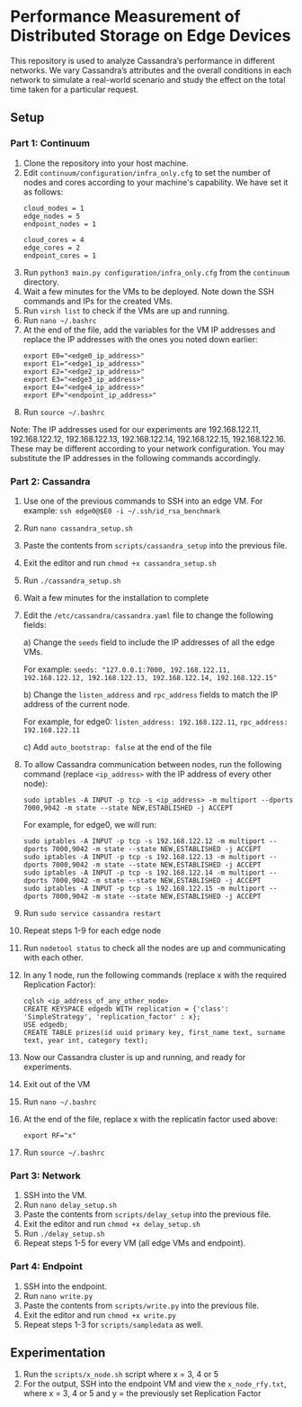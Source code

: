 # Performance Measurement of Distributed Storage on Edge Devices

This repository is used to analyze Cassandra’s performance in different networks. 
We vary Cassandra’s attributes and the overall conditions in each network to simulate a real-world scenario and study 
the effect on the total time taken for a particular request.

## Setup

### Part 1: Continuum

1. Clone the repository into your host machine.
2. Edit `continuum/configuration/infra_only.cfg` to set the number of nodes and cores according to your machine's capability.
    We have set it as follows:
    ```
    cloud_nodes = 1
    edge_nodes = 5
    endpoint_nodes = 1

    cloud_cores = 4
    edge_cores = 2
    endpoint_cores = 1
    ```
3. Run `python3 main.py configuration/infra_only.cfg` from the `continuum` directory.
4. Wait a few minutes for the VMs to be deployed. Note down the SSH commands and IPs for the created VMs. 
5. Run `virsh list` to check if the VMs are up and running.
6. Run `nano ~/.bashrc`
7. At the end of the file, add the variables for the VM IP addresses and replace the IP addresses with the ones you noted down earlier:
    ```
    export E0="<edge0_ip_address>"
    export E1="<edge1_ip_address>"
    export E2="<edge2_ip_address>"
    export E3="<edge3_ip_address>"
    export E4="<edge4_ip_address>"
    export EP="<endpoint_ip_address>"
    ```
8. Run `source ~/.bashrc`

Note: The IP addresses used for our experiments are 192.168.122.11, 192.168.122.12, 192.168.122.13, 192.168.122.14, 192.168.122.15, 192.168.122.16. These may be different according to your network configuration. You may substitute the IP addresses in the following commands accordingly.

### Part 2: Cassandra

1. Use one of the previous commands to SSH into an edge VM. 
For example: `ssh edge0@$E0 -i ~/.ssh/id_rsa_benchmark`
2. Run `nano cassandra_setup.sh`
3. Paste the contents from `scripts/cassandra_setup` into the previous file.
4. Exit the editor and run `chmod +x cassandra_setup.sh`
5. Run `./cassandra_setup.sh`
6. Wait a few minutes for the installation to complete
7. Edit the `/etc/cassandra/cassandra.yaml` file to change the following fields:

    a) Change the `seeds` field to include the IP addresses of all the edge VMs.
    
    For example: `seeds: "127.0.0.1:7000, 192.168.122.11, 192.168.122.12, 192.168.122.13, 192.168.122.14, 192.168.122.15"`
    
    b) Change the `listen_address` and `rpc_address` fields to match the IP address of the current node.
    
    For example, for edge0: `listen_address: 192.168.122.11`, `rpc_address: 192.168.122.11`
    
    c) Add `auto_bootstrap: false` at the end of the file
    
8. To allow Cassandra communication between nodes, run the following command (replace `<ip_address>` with the IP address of every other node):

    ```
    sudo iptables -A INPUT -p tcp -s <ip_address> -m multiport --dports 7000,9042 -m state --state NEW,ESTABLISHED -j ACCEPT
    ```

    For example, for edge0, we will run:
    ```
    sudo iptables -A INPUT -p tcp -s 192.168.122.12 -m multiport --dports 7000,9042 -m state --state NEW,ESTABLISHED -j ACCEPT
    sudo iptables -A INPUT -p tcp -s 192.168.122.13 -m multiport --dports 7000,9042 -m state --state NEW,ESTABLISHED -j ACCEPT
    sudo iptables -A INPUT -p tcp -s 192.168.122.14 -m multiport --dports 7000,9042 -m state --state NEW,ESTABLISHED -j ACCEPT
    sudo iptables -A INPUT -p tcp -s 192.168.122.15 -m multiport --dports 7000,9042 -m state --state NEW,ESTABLISHED -j ACCEPT
    ```
    
9. Run `sudo service cassandra restart`
10. Repeat steps 1-9 for each edge node
11. Run `nodetool status` to check all the nodes are up and communicating with each other.
12. In any 1 node, run the following commands (replace x with the required Replication Factor):
    ```
    cqlsh <ip_address_of_any_other_node>
    CREATE KEYSPACE edgedb WITH replication = {'class': 'SimpleStrategy', 'replication_factor' : x};
    USE edgedb;
    CREATE TABLE prizes(id uuid primary key, first_name text, surname text, year int, category text);
    ```
13. Now our Cassandra cluster is up and running, and ready for experiments.
14. Exit out of the VM
15. Run `nano ~/.bashrc`
16. At the end of the file, replace x with the replicatin factor used above:
    ```
    export RF="x"
    ```
17. Run `source ~/.bashrc`

### Part 3: Network
1. SSH into the VM.
2. Run `nano delay_setup.sh`
3. Paste the contents from `scripts/delay_setup` into the previous file.
4. Exit the editor and run `chmod +x delay_setup.sh`
5. Run `./delay_setup.sh`
6. Repeat steps 1-5 for every VM (all edge VMs and endpoint).

### Part 4: Endpoint
1. SSH into the endpoint.
2. Run `nano write.py`
3. Paste the contents from `scripts/write.py` into the previous file.
4. Exit the editor and run `chmod +x write.py`
5. Repeat steps 1-3 for `scripts/sampledata` as well.

## Experimentation
1. Run the `scripts/x_node.sh` script where x = 3, 4 or 5
2. For the output, SSH into the endpoint VM and view the `x_node_rfy.txt`, where x = 3, 4 or 5 and y = the previously set Replication Factor
